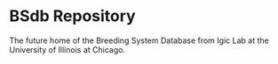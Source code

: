 # BSdb Repository

The future home of the Breeding System Database from Igic Lab at the University of Illinois at Chicago.
